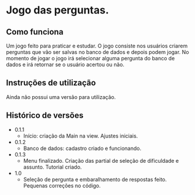 # Jogo das perguntas.

## Como funciona

Um jogo feito para praticar e estudar. O jogo consiste nos usuários criarem perguntas que vão ser salvas no banco de dados e depois podem jogar. No momento de jogar o jogo irá selecionar alguma pergunta do banco de dados e irá retornar se o usuário acertou ou não.

## Instruções de utilização

Ainda não possui uma versão para utilização.

## Histórico de versões

* 0.1.1
    * Início: criação da Main na view. Ajustes iniciais. 
*  0.1.2
    * Banco de dados: cadastro criado e funcionando.
*  0.1.3
    * Menu finalizado. Criação das partial de seleção de dificuldade e assunto. Tutorial criado.
*  1.0
    * Seleção de pergunta e embaralhamento de respostas feito. Pequenas correções no código.
